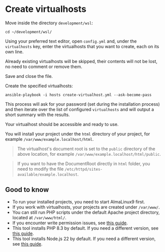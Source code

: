 # Create virtualhosts

Move inside the directory `development/wsl`:

```shell
cd ~/development/wsl/
```

Using your preferred text editor, open `config.yml` and, under the `virtualhosts` key, enter the virtualhosts that you want to create, each on its own line.

Already existing virtualhosts will be skipped, their contents will not be lost, no need to comment or remove them.

Save and close the file.

Create the specified virtualhosts:

```shell
ansible-playbook -i hosts create-virtualhost.yml --ask-become-pass
```

This process will ask for your password (set during the installation process) and then iterate over the list of configured `virtualhosts` and will output a short summary with the results.

Your virtualhost should be accessible and ready to use.

You will install your project under the `html` directory of your project, for example `/var/www/example.localhost/html`.

> The virtualhost's document root is set to the `public` directory of the above location, for example `/var/www/example.localhost/html/public`.

> If you want to have the DocumentRoot directly in `html` folder, you need to modify the file `/etc/httpd/sites-available/example.localhost`.

## Good to know

* To run your installed projects, you need to start AlmaLinux9 first.
* If you work with virtualhosts, your projects are created under `/var/www/`.
* You can still run PHP scripts under the default Apache project directory, located at `/var/www/html/`.
* If you encounter write permission issues, see [this guide](../faq.md#how-do-i-fix-common-permission-issues).
* This tool installs PHP 8.3 by default. If you need a different version, see [this guide](../faq.md#how-do-i-switch-to-a-different-version-of-php).
* This tool installs Node.js 22 by default. If you need a different version, see [this guide](../faq.md#how-do-i-switch-to-a-different-version-of-nodejs).
